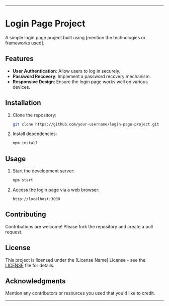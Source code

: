 
---

# Login Page Project

A simple login page project built using [mention the technologies or frameworks used].

## Features

- **User Authentication**: Allow users to log in securely.
- **Password Recovery**: Implement a password recovery mechanism.
- **Responsive Design**: Ensure the login page works well on various devices.

## Installation

1. Clone the repository:

   ```bash
   git clone https://github.com/your-username/login-page-project.git
   ```

2. Install dependencies:

   ```bash
   npm install
   ```

## Usage

1. Start the development server:

   ```bash
   npm start
   ```

2. Access the login page via a web browser:

   ```
   http://localhost:3000
   ```

## Contributing

Contributions are welcome! Please fork the repository and create a pull request.

## License

This project is licensed under the [License Name] License - see the [LICENSE](LICENSE) file for details.

## Acknowledgments

Mention any contributors or resources you used that you'd like to credit.

---
